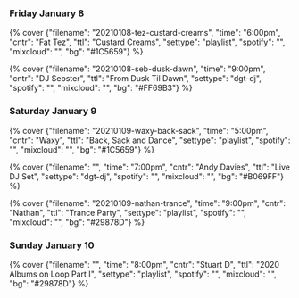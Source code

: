 ### Friday January 8

{% cover {"filename": "20210108-tez-custard-creams", "time": "6:00pm", "cntr": "Fat Tez", "ttl": "Custard Creams", "settype": "playlist", "spotify": "", "mixcloud": "", "bg": "#1C5659"} %}

{% cover {"filename": "20210108-seb-dusk-dawn", "time": "9:00pm", "cntr": "DJ Sebster", "ttl": "From Dusk Til Dawn", "settype": "dgt-dj", "spotify": "", "mixcloud": "", "bg": "#FF69B3"} %}


### Saturday January 9

{% cover {"filename": "20210109-waxy-back-sack", "time": "5:00pm", "cntr": "Waxy", "ttl": "Back, Sack and Dance", "settype": "playlist", "spotify": "", "mixcloud": "", "bg": "#1C5659"} %}

{% cover {"filename": "", "time": "7:00pm", "cntr": "Andy Davies", "ttl": "Live DJ Set", "settype": "dgt-dj", "spotify": "", "mixcloud": "", "bg": "#B069FF"} %}

{% cover {"filename": "20210109-nathan-trance", "time": "9:00pm", "cntr": "Nathan", "ttl": "Trance Party", "settype": "playlist", "spotify": "", "mixcloud": "", "bg": "#29878D"} %}


### Sunday January 10

{% cover {"filename": "", "time": "8:00pm", "cntr": "Stuart D", "ttl": "2020 Albums on Loop Part I", "settype": "playlist", "spotify": "", "mixcloud": "", "bg": "#29878D"} %}
